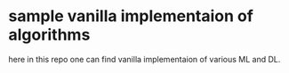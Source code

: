 # sample vanilla implementaion of algorithms
here in this repo one can find vanilla implementaion of various ML and DL.
